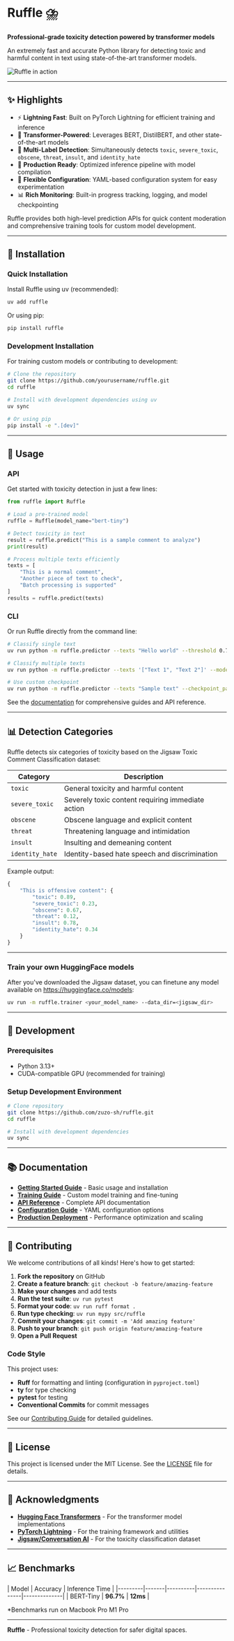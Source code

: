 # Ruffle ⛈️

**Professional-grade toxicity detection powered by transformer models**

An extremely fast and accurate Python library for detecting toxic and harmful content in text using state-of-the-art transformer models.

![Ruffle in action](https://via.placeholder.com/800x400?text=Ruffle+Toxicity+Detection+Demo)

---

## ✨ Highlights

- ⚡ **Lightning Fast**: Built on PyTorch Lightning for efficient training and inference
- 🧠 **Transformer-Powered**: Leverages BERT, DistilBERT, and other state-of-the-art models
- 🎯 **Multi-Label Detection**: Simultaneously detects `toxic`, `severe_toxic`, `obscene`, `threat`, `insult`, and `identity_hate`
- 🚀 **Production Ready**: Optimized inference pipeline with model compilation
- 🔧 **Flexible Configuration**: YAML-based configuration system for easy experimentation
- 📊 **Rich Monitoring**: Built-in progress tracking, logging, and model checkpointing

Ruffle provides both high-level prediction APIs for quick content moderation and comprehensive training tools for custom model development.

---

## 🚀 Installation

### Quick Installation

Install Ruffle using uv (recommended):

```bash
uv add ruffle
```

Or using pip:

```bash
pip install ruffle
```

### Development Installation

For training custom models or contributing to development:

```bash
# Clone the repository
git clone https://github.com/yourusername/ruffle.git
cd ruffle

# Install with development dependencies using uv
uv sync

# Or using pip
pip install -e ".[dev]"
```

---

## 📖 Usage

### API

Get started with toxicity detection in just a few lines:

```python
from ruffle import Ruffle

# Load a pre-trained model
ruffle = Ruffle(model_name="bert-tiny")

# Detect toxicity in text
result = ruffle.predict("This is a sample comment to analyze")
print(result)

# Process multiple texts efficiently  
texts = [
    "This is a normal comment",
    "Another piece of text to check", 
    "Batch processing is supported"
]
results = ruffle.predict(texts)
```

### CLI

Or run Ruffle directly from the command line:


```bash
# Classify single text
uv run python -m ruffle.predictor --texts "Hello world" --threshold 0.7

# Classify multiple texts  
uv run python -m ruffle.predictor --texts '["Text 1", "Text 2"]' --model_name bert-tiny

# Use custom checkpoint
uv run python -m ruffle.predictor --texts "Sample text" --checkpoint_path model.ckpt
```

See the [documentation](https://ruffle.readthedocs.io) for comprehensive guides and API reference.

---

## 📊 Detection Categories

Ruffle detects six categories of toxicity based on the Jigsaw Toxic Comment Classification dataset:

| Category | Description |
|----------|-------------|
| `toxic` | General toxicity and harmful content |
| `severe_toxic` | Severely toxic content requiring immediate action |
| `obscene` | Obscene language and explicit content |
| `threat` | Threatening language and intimidation |
| `insult` | Insulting and demeaning content |
| `identity_hate` | Identity-based hate speech and discrimination |

Example output:
```python
{
    "This is offensive content": {
        "toxic": 0.89,
        "severe_toxic": 0.23,
        "obscene": 0.67,
        "threat": 0.12,
        "insult": 0.78,
        "identity_hate": 0.34
    }
}
```

---

### Train your own HuggingFace models

After you've downloaded the Jigsaw dataset, you can finetune any model available on https://huggingface.co/models:

```bash
uv run -m ruffle.trainer <your_model_name> --data_dir=<jigsaw_dir>
```

---

## 🔬 Development

### Prerequisites

- Python 3.13+
- CUDA-compatible GPU (recommended for training)

### Setup Development Environment

```bash
# Clone repository
git clone https://github.com/zuzo-sh/ruffle.git
cd ruffle

# Install with development dependencies
uv sync
```

---

## 📚 Documentation

- **[Getting Started Guide](https://ruffle.readthedocs.io/getting-started/)** - Basic usage and installation
- **[Training Guide](https://ruffle.readthedocs.io/training/)** - Custom model training and fine-tuning  
- **[API Reference](https://ruffle.readthedocs.io/api/)** - Complete API documentation
- **[Configuration Guide](https://ruffle.readthedocs.io/configuration/)** - YAML configuration options
- **[Production Deployment](https://ruffle.readthedocs.io/production/)** - Performance optimization and scaling

---

## 🤝 Contributing

We welcome contributions of all kinds! Here's how to get started:

1. **Fork the repository** on GitHub
2. **Create a feature branch**: `git checkout -b feature/amazing-feature`
3. **Make your changes** and add tests
4. **Run the test suite**: `uv run pytest`
5. **Format your code**: `uv run ruff format .`
6. **Run type checking**: `uv run mypy src/ruffle`  
7. **Commit your changes**: `git commit -m 'Add amazing feature'`
8. **Push to your branch**: `git push origin feature/amazing-feature`
9. **Open a Pull Request**

### Code Style

This project uses:
- **Ruff** for formatting and linting (configuration in `pyproject.toml`)
- **ty** for type checking
- **pytest** for testing
- **Conventional Commits** for commit messages

See our [Contributing Guide](CONTRIBUTING.md) for detailed guidelines.

---

## 📄 License

This project is licensed under the MIT License. See the [LICENSE](LICENSE) file for details.

---

## 🙏 Acknowledgments

- **[Hugging Face Transformers](https://huggingface.co/transformers/)** - For the transformer model implementations
- **[PyTorch Lightning](https://lightning.ai/)** - For the training framework and utilities
- **[Jigsaw/Conversation AI](https://www.kaggle.com/c/jigsaw-toxic-comment-classification-challenge)** - For the toxicity classification dataset

---

## 📈 Benchmarks


| Model | Accuracy | Inference Time |
|---------|-------|----------|---------------|--------------|
| BERT-Tiny | **96.7%** | **12ms** |

*Benchmarks run on Macbook Pro M1 Pro

---

**Ruffle** - Professional toxicity detection for safer digital spaces.
